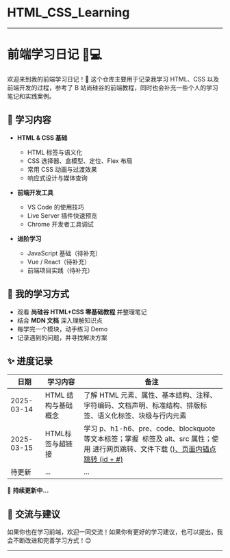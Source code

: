 # HTML_CSS_Learning
---

# 前端学习日记 📖💻

欢迎来到我的前端学习日记！🚀 这个仓库主要用于记录我学习 HTML、CSS 以及前端开发的过程，参考了 B 站尚硅谷的前端教程，同时也会补充一些个人的学习笔记和实践案例。

## 📌 学习内容
- **HTML & CSS 基础**
  - HTML 标签与语义化
  - CSS 选择器、盒模型、定位、Flex 布局
  - 常用 CSS 动画与过渡效果
  - 响应式设计与媒体查询

- **前端开发工具**
  - VS Code 的使用技巧
  - Live Server 插件快速预览
  - Chrome 开发者工具调试

- **进阶学习**
  - JavaScript 基础（待补充）
  - Vue / React（待补充）
  - 前端项目实践（待补充）

## 📖 我的学习方式
- 观看 **尚硅谷 HTML+CSS 零基础教程** 并整理笔记
- 结合 **MDN 文档** 深入理解知识点
- 每学完一个模块，动手练习 Demo
- 记录遇到的问题，并寻找解决方案

## ✨ 进度记录
| 日期 | 学习内容 | 备注 |
|------|---------|------|
| 2025-03-14 | HTML 结构与基础概念 | 了解 HTML 元素、属性、基本结构、注释、字符编码、文档声明、标准结构、排版标签、语义化标签、块级与行内元素 |
| 2025-03-15 | HTML标签与超链接 | 学习 p、h1-h6、pre、code、blockquote 等文本标签；掌握 <img> 标签及 alt、src 属性；使用 <a> 进行网页跳转、文件下载 (<a href="file.pdf">)、页面内锚点跳转 (id + #) |
| 待更新 | ... | ... |

📌 **持续更新中...**

## 🌟 交流与建议
如果你也在学习前端，欢迎一同交流！如果你有更好的学习建议，也可以提出，我会不断改进和完善学习方式！😊

---

